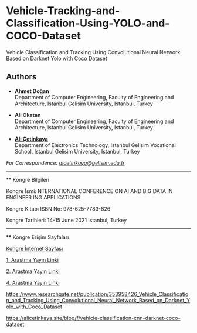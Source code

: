 # Vehicle-Tracking-and-Classification-Using-YOLO-and-COCO-Dataset

Vehicle Classification and Tracking Using Convolutional Neural Network Based on Darknet Yolo with Coco Dataset

## Authors
- **Ahmet Doğan**  
  Department of Computer Engineering, Faculty of Engineering and Architecture, Istanbul Gelisim University, Istanbul, Turkey

- **Ali Okatan**  
  Department of Computer Engineering, Faculty of Engineering and Architecture, Istanbul Gelisim University, Istanbul, Turkey

- [**Ali Çetinkaya**](https://scholar.google.com.tr/citations?user=XSEW-NcAAAAJ)  
  Department of Electronics Technology, Istanbul Gelisim Vocational School, Istanbul Gelisim University, Istanbul, Turkey  

*For Correspondence: alcetinkaya@gelisim.edu.tr*

---

** Kongre Bilgileri

Kongre İsmi: NTERNATIONAL CONFERENCE ON AI AND BIG DATA IN ENGINEER ING APPLICATIONS

Kongre Kitabı ISBN No: 978-625-7783-826

Kongre Tarihleri: 14-15 June 2021 Istanbul, Turkey

---

** Kongre Erişim Sayfaları

[Kongre İnternet Sayfası](https://www.aydin.edu.tr/haberler/Pages/international-conference-on-al-and-big-data-in-engineering-applications-2021.aspx)

[1. Araştma Yayın Linki](https://scholar.google.com.tr/citations?view_op=view_citation&hl=tr&user=XSEW-NcAAAAJ&sortby=pubdate&citation_for_view=XSEW-NcAAAAJ:M3ejUd6NZC8C)

[2. Araştma Yayın Linki](https://avesis.gelisim.edu.tr/yayin/37a2c628-3f1a-4e03-ad22-2bc667e3998a/yapay-zeka-kapsaminda-otonom-araclarin-ozelliklerinin-degerlendirilmesi)

[4. Araştma Yayın Linki](https://www.instagram.com/p/Cl24S8VsLTN/)

https://www.researchgate.net/publication/353958426_Vehicle_Classification_and_Tracking_Using_Convolutional_Neural_Network_Based_on_Darknet_Yolo_with_Coco_Dataset


https://alicetinkaya.site/blog/f/vehicle-classification-cnn-darknet-coco-dataset
